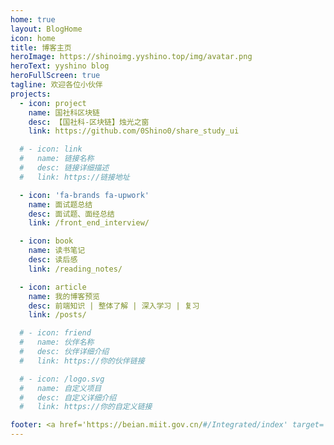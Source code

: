 ```yaml
---
home: true
layout: BlogHome
icon: home
title: 博客主页
heroImage: https://shinoimg.yyshino.top/img/avatar.png
heroText: yyshino blog
heroFullScreen: true
tagline: 欢迎各位小伙伴
projects:
  - icon: project
    name: 国社科区块链
    desc: 【国社科-区块链】烛光之窗
    link: https://github.com/0Shino0/share_study_ui

  # - icon: link
  #   name: 链接名称
  #   desc: 链接详细描述
  #   link: https://链接地址

  - icon: 'fa-brands fa-upwork'
    name: 面试题总结
    desc: 面试题、面经总结
    link: /front_end_interview/

  - icon: book
    name: 读书笔记
    desc: 读后感
    link: /reading_notes/

  - icon: article
    name: 我的博客预览
    desc: 前端知识 | 整体了解 | 深入学习 | 复习
    link: /posts/

  # - icon: friend
  #   name: 伙伴名称
  #   desc: 伙伴详细介绍
  #   link: https://你的伙伴链接

  # - icon: /logo.svg
  #   name: 自定义项目
  #   desc: 自定义详细介绍
  #   link: https://你的自定义链接

footer: <a href='https://beian.miit.gov.cn/#/Integrated/index' target='_blank'>湘ICP备2021015837号</a>
---
```


